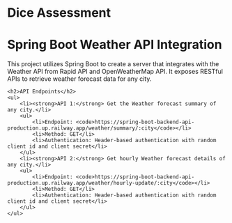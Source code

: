 # Dice Assessment

<div>
<h1>Spring Boot Weather API Integration</h1>
    <p>This project utilizes Spring Boot to create a server that integrates with the Weather API from Rapid API and OpenWeatherMap API. It exposes RESTful APIs to retrieve weather forecast data for any city.</p>

    <h2>API Endpoints</h2>
    <ul>
        <li><strong>API 1:</strong> Get the Weather forecast summary of any city.</li>
        <ul>
            <li>Endpoint: <code>https://spring-boot-backend-api-production.up.railway.app/weather/summary/:city</code></li>
            <li>Method: GET</li>
            <li>Authentication: Header-based authentication with random client id and client secret</li>
        </ul>
        <li><strong>API 2:</strong> Get hourly Weather forecast details of any city.</li>
        <ul>
            <li>Endpoint: <code>https://spring-boot-backend-api-production.up.railway.app/weather/hourly-update/:city</code></li>
            <li>Method: GET</li>
            <li>Authentication: Header-based authentication with random client id and client secret</li>
        </ul>
    </ul>
</div>

